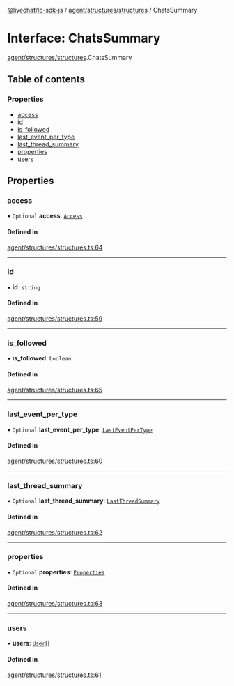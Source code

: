 [@livechat/lc-sdk-js](../README.md) / [agent/structures/structures](../modules/agent_structures_structures.md) / ChatsSummary

# Interface: ChatsSummary

[agent/structures/structures](../modules/agent_structures_structures.md).ChatsSummary

## Table of contents

### Properties

- [access](agent_structures_structures.ChatsSummary.md#access)
- [id](agent_structures_structures.ChatsSummary.md#id)
- [is\_followed](agent_structures_structures.ChatsSummary.md#is_followed)
- [last\_event\_per\_type](agent_structures_structures.ChatsSummary.md#last_event_per_type)
- [last\_thread\_summary](agent_structures_structures.ChatsSummary.md#last_thread_summary)
- [properties](agent_structures_structures.ChatsSummary.md#properties)
- [users](agent_structures_structures.ChatsSummary.md#users)

## Properties

### access

• `Optional` **access**: [`Access`](agent_structures_structures.Access.md)

#### Defined in

[agent/structures/structures.ts:64](https://github.com/livechat/lc-sdk-js/blob/1fa827f/src/agent/structures/structures.ts#L64)

___

### id

• **id**: `string`

#### Defined in

[agent/structures/structures.ts:59](https://github.com/livechat/lc-sdk-js/blob/1fa827f/src/agent/structures/structures.ts#L59)

___

### is\_followed

• **is\_followed**: `boolean`

#### Defined in

[agent/structures/structures.ts:65](https://github.com/livechat/lc-sdk-js/blob/1fa827f/src/agent/structures/structures.ts#L65)

___

### last\_event\_per\_type

• `Optional` **last\_event\_per\_type**: [`LastEventPerType`](agent_structures_structures.LastEventPerType.md)

#### Defined in

[agent/structures/structures.ts:60](https://github.com/livechat/lc-sdk-js/blob/1fa827f/src/agent/structures/structures.ts#L60)

___

### last\_thread\_summary

• `Optional` **last\_thread\_summary**: [`LastThreadSummary`](agent_structures_structures.LastThreadSummary.md)

#### Defined in

[agent/structures/structures.ts:62](https://github.com/livechat/lc-sdk-js/blob/1fa827f/src/agent/structures/structures.ts#L62)

___

### properties

• `Optional` **properties**: [`Properties`](agent_structures_structures.Properties.md)

#### Defined in

[agent/structures/structures.ts:63](https://github.com/livechat/lc-sdk-js/blob/1fa827f/src/agent/structures/structures.ts#L63)

___

### users

• **users**: [`User`](../modules/agent_structures_users.md#user)[]

#### Defined in

[agent/structures/structures.ts:61](https://github.com/livechat/lc-sdk-js/blob/1fa827f/src/agent/structures/structures.ts#L61)
